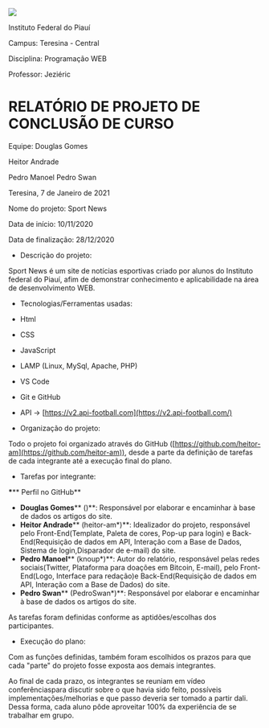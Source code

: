 ![](RackMultipart20201221-4-g7jbyt_html_b61c799fd5b089a4.png)

Instituto Federal do Piauí

Campus: Teresina - Central

Disciplina: Programação WEB

Professor: Jeziéric

# RELATÓRIO DE PROJETO DE CONCLUSÃO DE CURSO

Equipe: Douglas Gomes

Heitor Andrade

Pedro Manoel
 Pedro Swan

Teresina, 7 de Janeiro de 2021

Nome do projeto: Sport News

Data de início: 10/11/2020

Data de finalização: 28/12/2020

- Descrição do projeto:

Sport News é um site de notícias esportivas criado por alunos do Instituto federal do Piauí, afim de demonstrar conhecimento e aplicabilidade na área de desenvolvimento WEB.

- Tecnologias/Ferramentas usadas:

- Html
- CSS
- JavaScript
- LAMP (Linux, MySql, Apache, PHP)
- VS Code
- Git e GitHub
- API → [https://v2.api-football.com](https://v2.api-football.com/)

- Organização do projeto:

Todo o projeto foi organizado através do GitHub ([https://github.com/heitor-am](https://github.com/heitor-am)), desde a parte da definição de tarefas de cada integrante até a execução final do plano.

- Tarefas por integrante:

**\***** Perfil no GitHub**

- **Douglas Gomes**** ()**: Responsável por elaborar e encaminhar à base de dados os artigos do site.
- **Heitor Andrade**** (heitor-am\*)**: Idealizador do projeto, responsável pelo Front-End(Template, Paleta de cores, Pop-up para login) e Back-End(Requisição de dados em API, Interação com a Base de Dados, Sistema de login,Disparador de e-mail) do site.
- **Pedro Manoel**** (knoup\*)**: Autor do relatório, responsável pelas redes sociais(Twitter, Plataforma para doações em Bitcoin, E-mail), pelo Front-End(Logo, Interface para redação)e Back-End(Requisição de dados em API, Interação com a Base de Dados) do site.
- **Pedro Swan**** (PedroSwan\*)**: Responsável por elaborar e encaminhar à base de dados os artigos do site.

As tarefas foram definidas conforme as aptidões/escolhas dos participantes.

- Execução do plano:

Com as funções definidas, também foram escolhidos os prazos para que cada &quot;parte&quot; do projeto fosse exposta aos demais integrantes.

Ao final de cada prazo, os integrantes se reuniam em vídeo conferênciaspara discutir sobre o que havia sido feito, possíveis implementações/melhorias e que passo deveria ser tomado a partir dali. Dessa forma, cada aluno pôde aproveitar 100% da experiência de se trabalhar em grupo.